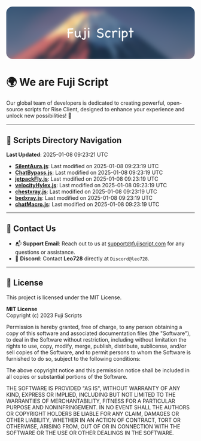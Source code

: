 ![Banner](.github/b.webp)

# 🌍 **We are Fuji Script**

Our global team of developers is dedicated to creating powerful, open-source scripts for Rise Client, designed to enhance your experience and unlock new possibilities! 🌟

---
<!-- SCRIPTS_NAVIGATION_START -->
## 📂 **Scripts Directory Navigation**

**Last Updated**: 2025-01-08 09:23:21 UTC

- **[SilentAura.js](scripts/SilentAura.js)**: Last modified on 2025-01-08 09:23:19 UTC
- **[ChatBypass.js](scripts/ChatBypass.js)**: Last modified on 2025-01-08 09:23:19 UTC
- **[jetpackFly.js](scripts/jetpackFly.js)**: Last modified on 2025-01-08 09:23:19 UTC
- **[velocityHylex.js](scripts/velocityHylex.js)**: Last modified on 2025-01-08 09:23:19 UTC
- **[chestxray.js](scripts/chestxray.js)**: Last modified on 2025-01-08 09:23:19 UTC
- **[bedxray.js](scripts/bedxray.js)**: Last modified on 2025-01-08 09:23:19 UTC
- **[chatMacro.js](scripts/chatMacro.js)**: Last modified on 2025-01-08 09:23:19 UTC

<!-- SCRIPTS_NAVIGATION_END -->

---

## 💬 **Contact Us**  
- 📬 **Support Email**: Reach out to us at [support@fujiscript.com](mailto:support@fujiscript.com) for any questions or assistance.  
- 💬 **Discord**: Contact **Leo728** directly at `Discord@leo728`.

---

## 📜 **License**

This project is licensed under the MIT License.  

**MIT License**  
Copyright (c) 2023 Fuji Scripts  

Permission is hereby granted, free of charge, to any person obtaining a copy of this software and associated documentation files (the "Software"), to deal in the Software without restriction, including without limitation the rights to use, copy, modify, merge, publish, distribute, sublicense, and/or sell copies of the Software, and to permit persons to whom the Software is furnished to do so, subject to the following conditions:  

The above copyright notice and this permission notice shall be included in all copies or substantial portions of the Software.  

THE SOFTWARE IS PROVIDED "AS IS", WITHOUT WARRANTY OF ANY KIND, EXPRESS OR IMPLIED, INCLUDING BUT NOT LIMITED TO THE WARRANTIES OF MERCHANTABILITY, FITNESS FOR A PARTICULAR PURPOSE AND NONINFRINGEMENT. IN NO EVENT SHALL THE AUTHORS OR COPYRIGHT HOLDERS BE LIABLE FOR ANY CLAIM, DAMAGES OR OTHER LIABILITY, WHETHER IN AN ACTION OF CONTRACT, TORT OR OTHERWISE, ARISING FROM, OUT OF OR IN CONNECTION WITH THE SOFTWARE OR THE USE OR OTHER DEALINGS IN THE SOFTWARE.  
